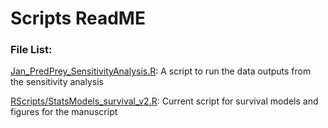 # Scripts ReadME

### File List: 
[Jan_PredPrey_SensitivityAnalysis.R](Jan_PredPrey_SenistivityAnalysis.R): A script to run the data outputs from the sensitivity analysis

[RScripts/StatsModels_survival_v2.R](RScripts/StatsModels_survival_v2.R): Current script for survival models and figures for the manuscript

